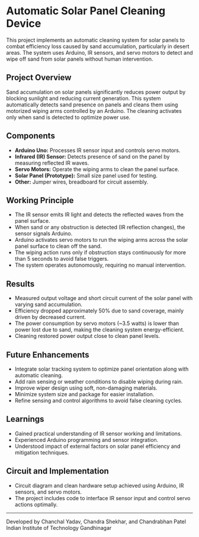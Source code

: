 # Automatic Solar Panel Cleaning Device

This project implements an automatic cleaning system for solar panels to combat efficiency loss caused by sand accumulation, particularly in desert areas. The system uses Arduino, IR sensors, and servo motors to detect and wipe off sand from solar panels without human intervention.

## Project Overview

Sand accumulation on solar panels significantly reduces power output by blocking sunlight and reducing current generation. This system automatically detects sand presence on panels and cleans them using motorized wiping arms controlled by an Arduino. The cleaning activates only when sand is detected to optimize power use.

## Components

- **Arduino Uno:** Processes IR sensor input and controls servo motors.
- **Infrared (IR) Sensor:** Detects presence of sand on the panel by measuring reflected IR waves.
- **Servo Motors:** Operate the wiping arms to clean the panel surface.
- **Solar Panel (Prototype):** Small size panel used for testing.
- **Other:** Jumper wires, breadboard for circuit assembly.

## Working Principle

- The IR sensor emits IR light and detects the reflected waves from the panel surface.
- When sand or any obstruction is detected (IR reflection changes), the sensor signals Arduino.
- Arduino activates servo motors to run the wiping arms across the solar panel surface to clean off the sand.
- The wiping action runs only if obstruction stays continuously for more than 5 seconds to avoid false triggers.
- The system operates autonomously, requiring no manual intervention.

## Results

- Measured output voltage and short circuit current of the solar panel with varying sand accumulation.
- Efficiency dropped approximately 50% due to sand coverage, mainly driven by decreased current.
- The power consumption by servo motors (~3.5 watts) is lower than power lost due to sand, making the cleaning system energy-efficient.
- Cleaning restored power output close to clean panel levels.

## Future Enhancements

- Integrate solar tracking system to optimize panel orientation along with automatic cleaning.
- Add rain sensing or weather conditions to disable wiping during rain.
- Improve wiper design using soft, non-damaging materials.
- Minimize system size and package for easier installation.
- Refine sensing and control algorithms to avoid false cleaning cycles.

## Learnings

- Gained practical understanding of IR sensor working and limitations.
- Experienced Arduino programming and sensor integration.
- Understood impact of external factors on solar panel efficiency and mitigation techniques.

## Circuit and Implementation

- Circuit diagram and clean hardware setup achieved using Arduino, IR sensors, and servo motors.
- The project includes code to interface IR sensor input and control servo actions optimally.

---

Developed by Chanchal Yadav, Chandra Shekhar, and Chandrabhan Patel  
Indian Institute of Technology Gandhinagar  

